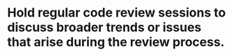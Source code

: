 # Hold regular code review sessions to discuss broader trends or issues that arise during the review process.